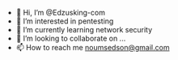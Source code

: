 - 👋 Hi, I’m @Edzusking-com
- 👀 I’m interested in pentesting
- 🌱 I’m currently learning network security
- 💞️ I’m looking to collaborate on ...
- 📫 How to reach me noumsedson@gmail.com

<!---
Edzusking-com/Edzusking-com is a ✨ special ✨ repository because its `README.md` (this file) appears on your GitHub profile.
You can click the Preview link to take a look at your changes.
--->
